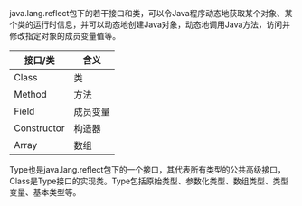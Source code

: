 java.lang.reflect包下的若干接口和类，可以令Java程序动态地获取某个对象、某个类的运行时信息，并可以动态地创建Java对象，动态地调用Java方法，访问并修改指定对象的成员变量值等。

| 接口/类     | 含义     |
| ----------- | -------- |
| Class       | 类       |
| Method      | 方法     |
| Field       | 成员变量 |
| Constructor | 构造器   |
| Array       | 数组     |

Type也是java.lang.reflect包下的一个接口，其代表所有类型的公共高级接口，Class是Type接口的实现类。Type包括原始类型、参数化类型、数组类型、类型变量、基本类型等。

